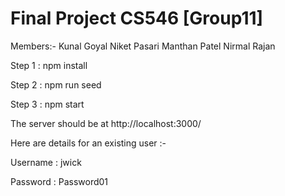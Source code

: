 # Final Project CS546 [Group11]

Members:-
Kunal Goyal
Niket Pasari
Manthan Patel
Nirmal Rajan


Step 1 : npm install

Step 2 : npm run seed

Step 3 : npm start


The server should be at http://localhost:3000/

Here are details for an existing user :-

Username : jwick

Password : Password01
